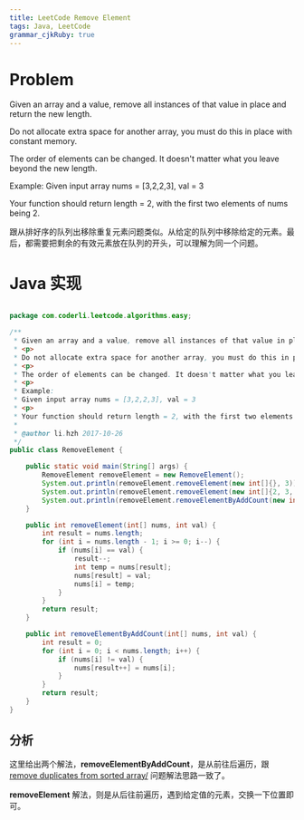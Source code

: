 ```yaml
---
title: LeetCode Remove Element
tags: Java, LeetCode
grammar_cjkRuby: true
---
```

# Problem

Given an array and a value, remove all instances of that value in place and return the new length.

Do not allocate extra space for another array, you must do this in place with constant memory.

The order of elements can be changed. It doesn't matter what you leave beyond the new length.

Example:
Given input array nums = [3,2,2,3], val = 3

Your function should return length = 2, with the first two elements of nums being 2.


跟从排好序的队列出移除重复元素问题类似。从给定的队列中移除给定的元素。最后，都需要把剩余的有效元素放在队列的开头，可以理解为同一个问题。


<!--break-->

# Java 实现

``` java

package com.coderli.leetcode.algorithms.easy;

/**
 * Given an array and a value, remove all instances of that value in place and return the new length.
 * <p>
 * Do not allocate extra space for another array, you must do this in place with constant memory.
 * <p>
 * The order of elements can be changed. It doesn't matter what you leave beyond the new length.
 * <p>
 * Example:
 * Given input array nums = [3,2,2,3], val = 3
 * <p>
 * Your function should return length = 2, with the first two elements of nums being 2.
 *
 * @author li.hzh 2017-10-26
 */
public class RemoveElement {

    public static void main(String[] args) {
        RemoveElement removeElement = new RemoveElement();
        System.out.println(removeElement.removeElement(new int[]{}, 3));
        System.out.println(removeElement.removeElement(new int[]{2, 3, 3, 2}, 3));
        System.out.println(removeElement.removeElementByAddCount(new int[]{2, 3, 3, 2, 4, 1}, 3));
    }

    public int removeElement(int[] nums, int val) {
        int result = nums.length;
        for (int i = nums.length - 1; i >= 0; i--) {
            if (nums[i] == val) {
                result--;
                int temp = nums[result];
                nums[result] = val;
                nums[i] = temp;
            }
        }
        return result;
    }

    public int removeElementByAddCount(int[] nums, int val) {
        int result = 0;
        for (int i = 0; i < nums.length; i++) {
            if (nums[i] != val) {
                nums[result++] = nums[i];
            }
        }
        return result;
    }
}

```

## 分析

这里给出两个解法，**removeElementByAddCount**，是从前往后遍历，跟[remove duplicates from sorted array/][1] 问题解法思路一致了。

**removeElement** 解法，则是从后往前遍历，遇到给定值的元素，交换一下位置即可。


[1]: http://www.coderli.com/leetcode-remove-duplicates-from-sorted-array/